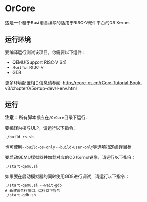 # OrCore

这是一个基于Rust语言编写的适用于RISC-V硬件平台的OS Kernel.

## 运行环境

要编译运行测试该项目，你需要以下组件：

- QEMU(Support RISC-V 64)
- Rust for RISC-V
- GDB

更多环境配置相关信息请参阅: http://rcore-os.cn/rCore-Tutorial-Book-v3/chapter0/5setup-devel-env.html

## 运行

**注意：** 所有脚本都应在`/OrCore`目录下运行.

要编译内核与ULP，请运行以下指令：

~~~shell
./build_rs.sh
~~~

也可使用`--build-os-only` `--build-user-only`等选项指定编译目标

要启动QEMU模拟器并加载对应的OS Kernel镜像，请运行以下指令：

~~~shell
./start-qemu.sh
~~~

如果要在启动模拟器的同时使用GDB进行调试，请运行以下指令：

~~~shell
./start-qemu.sh --wait-gdb
# 新建命令行窗口，运行以下指令
./start-gdb.sh
~~~